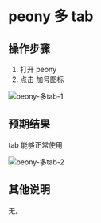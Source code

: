 # peony 多 tab

## 操作步骤
1. 打开 peony
2. 点击 加号图标

![peony-多tab-1](./img/peony-多tab-1.png)

## 预期结果
tab 能够正常使用

![peony-多tab-2](./img/peony-多tab-2.png)


## 其他说明

无。

